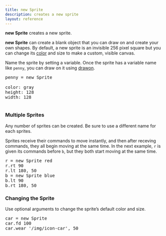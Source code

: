 ```yaml
---
title: new Sprite
description: creates a new sprite
layout: reference
---
```


**new Sprite** creates a new sprite.

**new Sprite** can create a blank object that you can draw on and create your own shapes. By default, a new sprite is an invisible 256 pixel square but you can change its [color](colors.html) and size to make a custom, visible canvas.  

Name the sprite by setting a variable.  Once the sprite has a variable
name like `penny`, you can draw on it using [drawon](drawon.html).

<pre class="jumbo">
penny = new Sprite
<span data-dfnright="size and color options">
color: gray
height: 128
width: 128
</span>
</pre>

<script type="demo">
penny = null
setup ->
  remove penny
demo ->
  penny = new Sprite orange
  penny.speed 1
  penny.fd 50
  penny.pause 1
  sync penny, turtle
  penny.label 'sally &rarr;', 'left'
  penny.label 'original turtle', 'right'
</script>

### Multiple Sprites

Any number of sprites can be created.  Be sure to use a different
name for each sprites.

Sprites receive their commands to move instantly, and then
after receving commands, they all begin moving at the same time.
In the next example, `r` is given its commands before
`b`, but they both start moving at the same time.

<pre class="examp">
<span data-dfnright="for r">r = new Sprite red
r.rt 90
r.lt 180, 50</span>
<span data-dfnright="for b">b = new Sprite blue
b.lt 90
b.rt 180, 50</span>
</pre>

<script type="demo">
r = b = null
setup ->
  ht()
  remove r, b
  r = new Sprite red
  r.jump 0, -50
  b = new Sprite blue
  b.jump 0, -50
demo ->
  r.pause 1
  b.pause 1
  r.rt 90
  r.lt 180, 50
  b.lt 90
  b.rt 180, 50
</script>

### Changing the Sprite

Use optional arguments to change the sprite’s default color and size.

<pre class="examp">
car = new Sprite
car.fd 100
car.wear '/img/icon-car', 50
</pre>

<script type="demo">
car = null
setup ->
  remove car
demo ->
  car = new Sprite
  car.speed 1
  car.fd 50
  car.wear '/img/icon-car', 50
</script>



